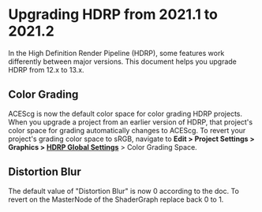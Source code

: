 # Upgrading HDRP from 2021.1 to 2021.2

In the High Definition Render Pipeline (HDRP), some features work differently between major versions. This document helps you upgrade HDRP from 12.x to 13.x.

## Color Grading

ACEScg is now the default color space for color grading HDRP projects. When you upgrade a project from an earlier version of HDRP, that project's color space for grading automatically changes to ACEScg. To revert your project's grading color space to sRGB, navigate to **Edit > Project Settings > Graphics > [HDRP Global Settings](https://docs.unity3d.com/Packages/com.unity.render-pipelines.high-definition@13.0/manual/Default-Settings-Window.html)** > Color Grading Space.

## Distortion Blur
The default value of "Distortion Blur" is now 0 according to the doc. To revert on the MasterNode of the ShaderGraph replace back 0 to 1.